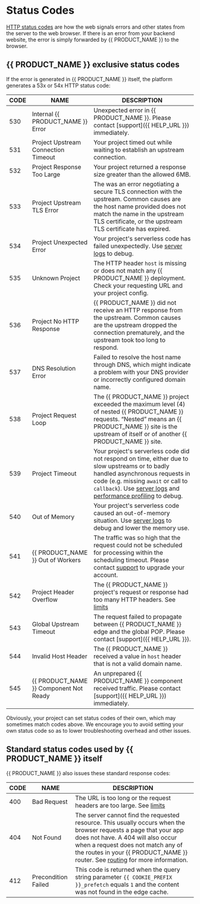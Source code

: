 # Status Codes

[HTTP status codes](https://en.wikipedia.org/wiki/List_of_HTTP_status_codes) are how the web signals errors and other states from the server to the web browser. If there is an error from your backend website, the error is simply forwarded by {{ PRODUCT_NAME }} to the browser.

## {{ PRODUCT_NAME }} exclusive status codes

If the error is generated in {{ PRODUCT_NAME }} itself, the platform generates a 53x or 54x HTTP status code:

| CODE | NAME | DESCRIPTION |
| --- | --- | --- |
| 530 | Internal {{ PRODUCT_NAME }} Error | Unexpected error in {{ PRODUCT_NAME }}. Please contact [support]({{ HELP_URL }}) immediately. |
| 531 | Project Upstream Connection Timeout | Your project timed out while waiting to establish an upstream connection. |
| 532 | Project Response Too Large | Your project returned a response size greater than the allowed 6MB. |
| 533 | Project Upstream TLS Error | The was an error negotiating a secure TLS connection with the upstream. Common causes are the host name provided does not match the name in the upstream TLS certificate, or the upstream TLS certificate has expired. |
| 534 | Project Unexpected Error | Your project's serverless code has failed unexpectedly. Use [server logs](/guides/logs#section_server_logs) to debug. |
| 535 | Unknown Project | The HTTP header `host` is missing or does not match any {{ PRODUCT_NAME }} deployment. Check your requesting URL and your project config. |
| 536 | Project No HTTP Response | {{ PRODUCT_NAME }} did not receive an HTTP response from the upstream. Common causes are the upstream dropped the connection prematurely, and the upstream took too long to respond. |
| 537 | DNS Resolution Error | Failed to resolve the host name through DNS, which might indicate a problem with your DNS provider or incorrectly configured domain name. |
| 538 | Project Request Loop | The {{ PRODUCT_NAME }} project exceeded the maximum level (4) of nested {{ PRODUCT_NAME }} requests. “Nested” means an {{ PRODUCT_NAME }} site is the upstream of itself or of another {{ PRODUCT_NAME }} site. |
| 539 | Project Timeout | Your project's serverless code did not respond on time, either due to slow upstreams or to badly handled asynchronous requests in code (e.g. missing `await` or call to `callback`). Use [server logs](/guides/logs#section_server_logs) and [performance profiling](/guides/performance) to debug. |
| 540 | Out of Memory | Your project's serverless code caused an out-of-memory situation. Use [server logs](/guides/logs#section_server_logs) to debug and lower the memory use. |
| 541 | {{ PRODUCT_NAME }} Out of Workers | The traffic was so high that the request could not be scheduled for processing within the scheduling timeout. Please contact [support](/guides/support) to upgrade your account. |
| 542 | Project Header Overflow | The {{ PRODUCT_NAME }} project's request or response had too many HTTP headers. See [limits](/guides/limits) |
| 543 | Global Upstream Timeout | The request failed to propagate between {{ PRODUCT_NAME }} edge and the global POP. Please contact [support]({{ HELP_URL }}). |
| 544 | Invalid Host Header | The {{ PRODUCT_NAME }} received a value in `host` header that is not a valid domain name. |
| 545 | {{ PRODUCT_NAME }} Component Not Ready | An unprepared {{ PRODUCT_NAME }} component received traffic. Please contact [support]({{ HELP_URL }}) immediately. |

Obviously, your project can set status codes of their own, which may sometimes match codes above. We encourage you to avoid setting your own status code so as to lower troubleshooting overhead and other issues.

## Standard status codes used by {{ PRODUCT_NAME }} itself

{{ PRODUCT_NAME }} also issues these standard response codes:

| CODE | NAME | DESCRIPTION |
| --- | --- | --- |
| 400 | Bad Request | The URL is too long or the request headers are too large. See [limits](limits) |
| 404 | Not Found | The server cannot find the requested resource. This usually occurs when the browser requests a page that your app does not have. A 404 will also occur when a request does not match any of the routes in your {{ PRODUCT_NAME }} router. See [routing](routing) for more information. |
| 412 | Precondition Failed | This code is returned when the query string parameter `{{ COOKIE_PREFIX }}_prefetch` equals `1` and the content was not found in the edge cache. |
